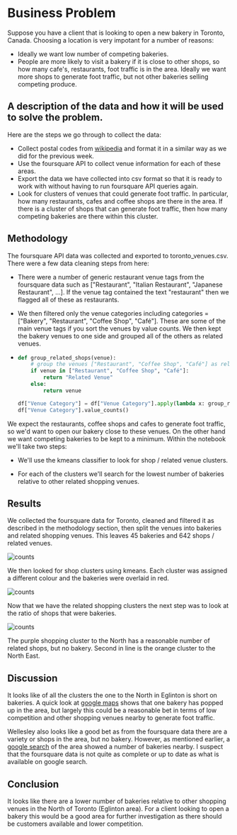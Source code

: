 # Business Problem

Suppose you have a client that is looking to open a new bakery in Toronto, Canada. Choosing a location is very impotant for a number of reasons:

- Ideally we want low number of competing bakeries.
- People are more likely to visit a bakery if it is close to other shops, so how many cafe's, restaurants, foot traffic is in the area. Ideally we want more shops to generate foot traffic, but not other bakeries selling competing produce.

## A description of the data and how it will be used to solve the problem.

Here are the steps we go through to collect the data:

- Collect postal codes from  [wikipedia](https://en.wikipedia.org/wiki/List_of_postal_codes_of_Canada:_M)  and format it in a similar way as we did for the previous week.
- Use the foursquare API to collect venue information for each of these areas.
- Export the data we have collected into csv format so that it is ready to work with without having to run foursquare API queries again.
- Look for clusters of venues that could generate foot traffic. In particular, how many restaurants, cafes and coffee shops are there in the area. If there is a cluster of shops that can generate foot traffic, then how many competing bakeries are there within this cluster.

## Methodology

The foursquare API data was collected and exported to toronto_venues.csv. There were a few data cleaning steps from here:

* There were a number of generic restaurant venue tags from the foursquare data such as ["Restaurant", "Italian Restaurant", "Japanese Restaurant", ...]. If the venue tag contained the text "restaurant" then we flagged all of these as restaurants.

* We then filtered only the venue categories including categories = ["Bakery", "Restaurant", "Coffee Shop", "Café"]. These are some of the main venue tags if you sort the venues by value counts. We then kept the bakery venues to one side and grouped all of the others as related venues.

* ```python
  def group_related_shops(venue):
      # group the venues ["Restaurant", "Coffee Shop", "Café"] as related
      if venue in ["Restaurant", "Coffee Shop", "Café"]:
          return "Related Venue"
      else:
          return venue
  
  df["Venue Category"] = df["Venue Category"].apply(lambda x: group_related_shops(x))
  df["Venue Category"].value_counts()
  ```

We expect the restaurants, coffee shops and cafes to generate foot traffic, so we'd want to open our bakery close to these venues. On the other hand we want competing bakeries to be kept to a minimum. Within the notebook we'll take two steps:

* We'll use the kmeans classifier to look for shop / related venue clusters.

* For each of the clusters we'll search for the lowest number of bakeries relative to other related shopping venues.

## Results

We collected the foursquare data for Toronto, cleaned and filtered it as described in the methodology section, then split the venues into bakeries and related shopping venues. This leaves 45 bakeries and 642 shops / related venues.

![counts](https://github.com/simongarisch/Coursera_Capstone/blob/master/week%205/venue_counts.png?raw=true)

We then looked for shop clusters using kmeans. Each cluster was assigned a different colour and the bakeries were overlaid in red. 

![counts](https://github.com/simongarisch/Coursera_Capstone/blob/master/week%205/related%20venue%20clusters.png?raw=true)

Now that we have the related shopping clusters the next step was to look at the ratio of shops that were bakeries.

![counts](https://github.com/simongarisch/Coursera_Capstone/blob/master/week%205/num_bakeries.png?raw=true)

The purple shopping cluster to the North has a reasonable number of related shops, but no bakery.  Second in line is the orange cluster to the North East.



## Discussion

It looks like of all the clusters the one to the North in Eglinton is short on bakeries. A quick look at [google maps](https://www.google.com.au/maps/search/bakery/@43.7062441,-79.400403,17z/data=!4m2!2m1!6e5) shows that one bakery has popped up in the area, but largely this could be a reasonable bet in terms of low competition and other shopping venues nearby to generate foot traffic.

Wellesley also looks like a good bet as from the foursquare data there are a variety or shops in the area, but no bakery. However, as mentioned earlier, a [google search](https://www.google.com/maps/search/bakery/@43.667978,-79.3928821,15z) of the area showed a number of bakeries nearby. I suspect that the foursquare data is not quite as complete or up to date as what is available on google search.



## Conclusion

It looks like there are a lower number of bakeries relative to other shopping venues in the North of Toronto (Eglinton area). For a client looking to open a bakery this would be a good area for further investigation as there should be customers available and lower competition.
